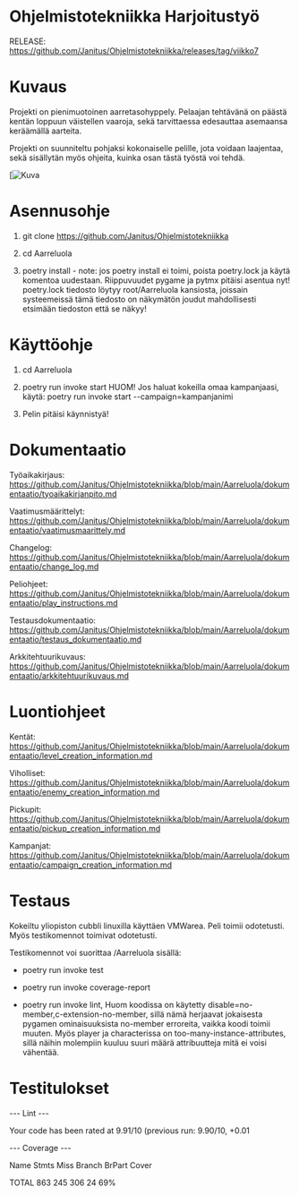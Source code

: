 # Ohjelmistotekniikka Harjoitustyö

RELEASE: https://github.com/Janitus/Ohjelmistotekniikka/releases/tag/viikko7

# Kuvaus

Projekti on pienimuotoinen aarretasohyppely. Pelaajan tehtävänä on päästä kentän loppuun väistellen vaaroja, sekä tarvittaessa edesauttaa asemaansa keräämällä aarteita.

Projekti on suunniteltu pohjaksi kokonaiselle pelille, jota voidaan laajentaa, sekä sisällytän myös ohjeita, kuinka osan tästä työstä voi tehdä.

[![Kuva](https://i.gyazo.com/f50101467b7d175cfa16ed52641fdcf5.png)

# Asennusohje

1. git clone https://github.com/Janitus/Ohjelmistotekniikka

2. cd Aarreluola

3. poetry install - note: jos poetry install ei toimi, poista poetry.lock ja käytä komentoa uudestaan. Riippuvuudet pygame ja pytmx pitäisi asentua nyt! poetry.lock tiedosto löytyy root/Aarreluola kansiosta, joissain systeemeissä tämä tiedosto on näkymätön joudut mahdollisesti etsimään tiedoston että se näkyy!

# Käyttöohje

1. cd Aarreluola

2. poetry run invoke start HUOM! Jos haluat kokeilla omaa kampanjaasi, käytä: poetry run invoke start --campaign=kampanjanimi

3. Pelin pitäisi käynnistyä!


# Dokumentaatio

Työaikakirjaus: https://github.com/Janitus/Ohjelmistotekniikka/blob/main/Aarreluola/dokumentaatio/tyoaikakirjanpito.md

Vaatimusmäärittelyt: https://github.com/Janitus/Ohjelmistotekniikka/blob/main/Aarreluola/dokumentaatio/vaatimusmaarittely.md

Changelog: https://github.com/Janitus/Ohjelmistotekniikka/blob/main/Aarreluola/dokumentaatio/change_log.md

Peliohjeet: https://github.com/Janitus/Ohjelmistotekniikka/blob/main/Aarreluola/dokumentaatio/play_instructions.md

Testausdokumentaatio: https://github.com/Janitus/Ohjelmistotekniikka/blob/main/Aarreluola/dokumentaatio/testaus_dokumentaatio.md

Arkkitehtuurikuvaus: https://github.com/Janitus/Ohjelmistotekniikka/blob/main/Aarreluola/dokumentaatio/arkkitehtuurikuvaus.md

# Luontiohjeet

Kentät: https://github.com/Janitus/Ohjelmistotekniikka/blob/main/Aarreluola/dokumentaatio/level_creation_information.md

Viholliset: https://github.com/Janitus/Ohjelmistotekniikka/blob/main/Aarreluola/dokumentaatio/enemy_creation_information.md

Pickupit: https://github.com/Janitus/Ohjelmistotekniikka/blob/main/Aarreluola/dokumentaatio/pickup_creation_information.md

Kampanjat: https://github.com/Janitus/Ohjelmistotekniikka/blob/main/Aarreluola/dokumentaatio/campaign_creation_information.md



# Testaus

Kokeiltu yliopiston cubbli linuxilla käyttäen VMWarea. Peli toimii odotetusti. Myös testikomennot toimivat odotetusti.

Testikomennot voi suorittaa /Aarreluola sisällä:

- poetry run invoke test

- poetry run invoke coverage-report

- poetry run invoke lint, Huom koodissa on käytetty disable=no-member,c-extension-no-member, sillä nämä herjaavat jokaisesta pygamen ominaisuuksista no-member erroreita, vaikka koodi toimii muuten. Myös player ja characterissa on too-many-instance-attributes, sillä näihin molempiin kuuluu suuri määrä attribuutteja mitä ei voisi vähentää.

# Testitulokset

--- Lint ---

Your code has been rated at 9.91/10 (previous run: 9.90/10, +0.01

--- Coverage ---

Name                        Stmts   Miss Branch BrPart  Cover

TOTAL                         863    245    306     24    69%
